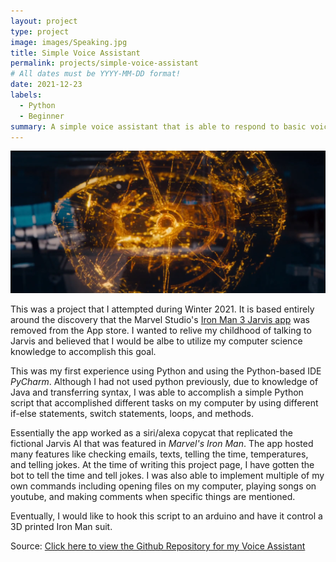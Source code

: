 ```yaml
---
layout: project
type: project
image: images/Speaking.jpg
title: Simple Voice Assistant
permalink: projects/simple-voice-assistant
# All dates must be YYYY-MM-DD format!
date: 2021-12-23
labels:
  - Python
  - Beginner
summary: A simple voice assistant that is able to respond to basic voice commands.
---
```


<img class="ui large centered image" src="../images/Jarvis.png">

This was a project that I attempted during Winter 2021. It is based entirely around the discovery that the Marvel Studio's [Iron Man 3 Jarvis app](https://www.youtube.com/watch?v=6i5hho2aD-E) was removed from the App store. I wanted to relive my childhood of talking to Jarvis and believed that I would be albe to utilize my computer science knowledge to accomplish this goal.

This was my first experience using Python and using the Python-based IDE <em>PyCharm</em>. Although I had not used python previously, due to knowledge of Java and transferring syntax, I was able to accomplish a simple Python script that accomplished different tasks on my computer by using different if-else statements, switch statements, loops, and methods.

Essentially the app worked as a siri/alexa copycat that replicated the fictional Jarvis AI that was featured in <em>Marvel's Iron Man</em>. The app hosted many features like checking emails, texts, telling the time, temperatures, and telling jokes. At the time of writing this project page, I have gotten the bot to tell the time and tell jokes. I was also able to implement multiple of my own commands including opening files on my computer, playing songs on youtube, and making comments when specific things are mentioned.

Eventually, I would like to hook this script to an arduino and have it control a 3D printed Iron Man suit.

Source: <a href="https://github.com/sanehirakenji/jarvistest"><i class="large github icon"></i>Click here to view the Github Repository for my Voice Assistant</a>
